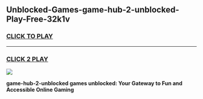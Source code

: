 
## Unblocked-Games-game-hub-2-unblocked-Play-Free-32k1v
<h3>
<a href="https://premium76.site?title=game-hub-2-unblocked&ref=10A">CLICK TO PLAY</a></h3>
<hr>

<h3>
<a href="https://premium76.site?title=game-hub-2-unblocked&ref=10A">CLICK 2 PLAY</a>
  
</h3>

<a href="https://premium76.site?title=game-hub-2-unblocked&ref=10A"><img src="https://clearcache.store/games.png"></a>


**game-hub-2-unblocked games unblocked: Your Gateway to Fun and Accessible Online Gaming**
